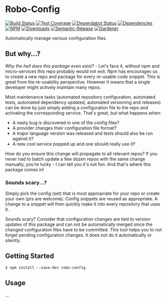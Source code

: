 # Robo-Config

[![Build Status](https://circleci.com/gh/blackflux/robo-config.png?style=shield)](https://circleci.com/gh/blackflux/robo-config)
[![Test Coverage](https://img.shields.io/coveralls/blackflux/robo-config/master.svg)](https://coveralls.io/github/blackflux/robo-config?branch=master)
[![Dependabot Status](https://api.dependabot.com/badges/status?host=github&repo=blackflux/robo-config)](https://dependabot.com)
[![Dependencies](https://david-dm.org/blackflux/robo-config/status.svg)](https://david-dm.org/blackflux/robo-config)
[![NPM](https://img.shields.io/npm/v/robo-config.svg)](https://www.npmjs.com/package/robo-config)
[![Downloads](https://img.shields.io/npm/dt/robo-config.svg)](https://www.npmjs.com/package/robo-config)
[![Semantic-Release](https://github.com/blackflux/js-gardener/blob/master/assets/icons/semver.svg)](https://github.com/semantic-release/semantic-release)
[![Gardener](https://github.com/blackflux/js-gardener/blob/master/assets/badge.svg)](https://github.com/blackflux/js-gardener)

Automatically manage various configuration files.

## But why...?

_Why the hell does this package even exist?_ -
Let's face it, without npm and micro-services this repo probably would not exit. 
Npm has encourages us to create a new repo and package for every 
re-usable code snippet. This is great from the re-usability perspective.
However it means that a single developer might actively maintain many repos.

Most maintenance tasks (automated repository configuration, automated tests, automated dependency updated, automated versioning and releases) 
can be done by just simply adding a configuration file to the repo and activating the corresponding service.
That's great, but what happens when:

- A nasty bug is discovered in one of the config files? 
- A provider changes their configuration file format?
- A major language version was released and tests should also be run against it?
- A new cool service popped up and one should really use it?

How do you ensure this change will propagate to all relevant repos?
If you never had to batch update a few dozen repos with the same change manually, you're lucky -
I can tell you it's not fun. And that's where this package comes in! 

### Sounds scary...?

Simply pick the config (set) that is most appropriate for your repo or create your own (prs are welcome).
Config snippets are reused as appropriate. A change to a snippet will then quickly make it into every repository that uses it.

Sounds scary?
Consider that configuration changes are tied to version updates of this package and can not be
automatically merged since the changed configuration files have to be committed.
This tool helps you to not forget pending configuration changes.
It does not do it automatically or silently.

## Getting Started

    $ npm install --save-dev robo-config

## Usage

...
